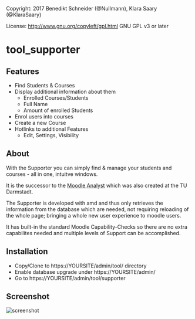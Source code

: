 Copyright: 2017 Benedikt Schneider (@Nullmann), Klara Saary (@KlaraSaary)

License: http://www.gnu.org/copyleft/gpl.html GNU GPL v3 or later

# tool_supporter

## Features
* Find Students & Courses
* Display additional information about them
  * Enrolled Courses/Students
  * Full Name
  * Amount of enrolled Students
* Enrol users into courses
* Create a new Course
* Hotlinks to additional Features
  * Edit, Settings, Visibility

## About
With the Supporter you can simply find & manage your students and courses - all in one, intuitve windows.

It is the successor to the [Moodle Analyst](https://moodle.org/plugins/report_moodleanalyst) which was also created at the TU Darmstadt.

The Supporter is developed with amd and thus only retrieves the information from the database which are needed, not requiring reloading of the whole page; bringing a whole new user experience to moodle users.

It has built-in the standard Moodle Capability-Checks so there are no extra capabilites needed and multiple levels of Support can be accomplished.

## Installation
* Copy/Clone to https://YOURSITE/admin/tool/ directory
* Enable database upgrade under https://YOURSITE/admin/
* Go to https://YOURSITE/admin/tool/supporter

## Screenshot
![screenshot](https://cloud.githubusercontent.com/assets/15816473/26623733/ec15ddf8-45ee-11e7-81e0-6414209d58e7.jpg)

